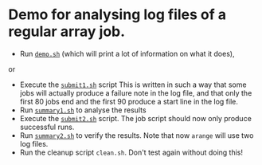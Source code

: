 # Demo for analysing log files of a regular array job.

  * Run [``demo.sh``](demo.sh) (which will print a lot of information on what it
    does),

or

  * Execute the [``submit1.sh``](submit1.sh) script
    This is written in such a way that some jobs will actually produce a failure
    note in the log file, and that only the first 80 jobs end and the first 90
    produce a start line in the log file.
  * Run [``summary1.sh``](summary1.sh) to analyse the results
  * Execute the [``submit2.sh``](submit2.sh) script.
    The job script should now only produce successful runs.
  * Run [``summary2.sh``](summary2.sh) to verify the results.
    Note that now ``arange`` will use two log files.
  * Run the cleanup script ``clean.sh``.
    Don't test again without doing this!
